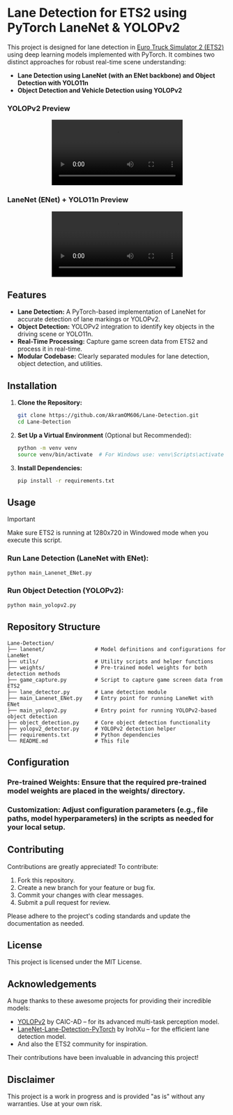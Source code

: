 # Lane Detection for ETS2 using PyTorch LaneNet & YOLOPv2

This project is designed for lane detection in [Euro Truck Simulator 2 (ETS2)](https://store.steampowered.com/app/227300/Euro_Truck_Simulator_2/) using deep learning models implemented with PyTorch. It combines two distinct approaches for robust real-time scene understanding:
- **Lane Detection using LaneNet (with an ENet backbone) and Object Detection with YOLO11n**
- **Object Detection and Vehicle Detection using YOLOPv2**

### YOLOPv2 Preview
<p align="center">
   <video src="https://github.com/user-attachments/assets/0c8163ea-4d15-4092-aec0-a8da361e1189" controls></video>
</p>

### LaneNet (ENet) + YOLO11n Preview
<p align="center">
   <video src="https://github.com/user-attachments/assets/be79d4ce-5875-4474-8a18-65122f50bbc6" controls></video>
</p>

## Features

- **Lane Detection:** A PyTorch-based implementation of LaneNet for accurate detection of lane markings or YOLOPv2.
- **Object Detection:** YOLOPv2 integration to identify key objects in the driving scene or YOLO11n.
- **Real-Time Processing:** Capture game screen data from ETS2 and process it in real-time.
- **Modular Codebase:** Clearly separated modules for lane detection, object detection, and utilities.

## Installation

1. **Clone the Repository:**
   ```bash
   git clone https://github.com/AkramOM606/Lane-Detection.git
   cd Lane-Detection
2. **Set Up a Virtual Environment** (Optional but Recommended):
   ```bash
   python -m venv venv
   source venv/bin/activate  # For Windows use: venv\Scripts\activate
   ```
3. **Install Dependencies:**
   ```bash
   pip install -r requirements.txt
   ```

## Usage

> [!IMPORTANT]
> Make sure ETS2 is running at 1280x720 in Windowed mode when you execute this script.

### Run Lane Detection (LaneNet with ENet):

```bash
python main_Lanenet_ENet.py
```

### Run Object Detection (YOLOPv2):

```bash
python main_yolopv2.py
```

## Repository Structure
```
Lane-Detection/
├── lanenet/                # Model definitions and configurations for LaneNet
├── utils/                  # Utility scripts and helper functions
├── weights/                # Pre-trained model weights for both detection methods
├── game_capture.py         # Script to capture game screen data from ETS2
├── lane_detector.py        # Lane detection module
├── main_Lanenet_ENet.py    # Entry point for running LaneNet with ENet
├── main_yolopv2.py         # Entry point for running YOLOPv2-based object detection
├── object_detection.py     # Core object detection functionality
├── yolopv2_detector.py     # YOLOPv2 detection helper
├── requirements.txt        # Python dependencies
└── README.md               # This file
```

## Configuration
### Pre-trained Weights: Ensure that the required pre-trained model weights are placed in the weights/ directory.
### Customization: Adjust configuration parameters (e.g., file paths, model hyperparameters) in the scripts as needed for your local setup.

## Contributing
Contributions are greatly appreciated! To contribute:

1. Fork this repository.
2. Create a new branch for your feature or bug fix.
3. Commit your changes with clear messages.
4. Submit a pull request for review.

Please adhere to the project's coding standards and update the documentation as needed.

## License
This project is licensed under the MIT License.

## Acknowledgements
A huge thanks to these awesome projects for providing their incredible models:

- [YOLOPv2](https://github.com/CAIC-AD/YOLOPv2) by CAIC-AD – for its advanced multi-task perception model.
- [LaneNet-Lane-Detection-PyTorch](https://github.com/IrohXu/lanenet-lane-detection-pytorch) by IrohXu – for the efficient lane detection model.
- And also the ETS2 community for inspiration.

Their contributions have been invaluable in advancing this project!

## Disclaimer
This project is a work in progress and is provided "as is" without any warranties. Use at your own risk.
